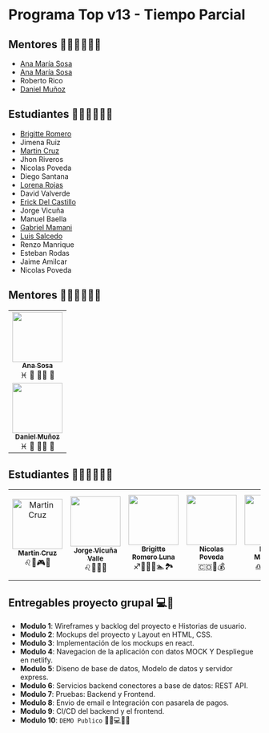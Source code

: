 # Programa Top v13 - Tiempo Parcial

## Mentores 👩🏻‍🏫👨🏼‍🏫

- [Ana María Sosa](profiles/ana-sosa.md)
- [Ana María Sosa](profiles/ana-sosa.md)
- Roberto Rico
- [Daniel Muñoz](profiles/daniel-muñoz.md)


## Estudiantes 👩🏻‍💻🧑🏼‍💻

- [Brigitte Romero](profiles/brigitte-romero.md)
- Jimena Ruiz
- [Martin Cruz](profiles/martin-cruz.md)
- Jhon Riveros
- Nicolas Poveda
- Diego Santana
- [Lorena Rojas](profiles/lorena-rojas.md)
- David Valverde
- [Erick Del Castillo](profiles/erick-del-castillo.md)
- Jorge Vicuña
- Manuel Baella
- [Gabriel Mamani](profiles/gabriel-mamani.md)
- [Luis Salcedo](profiles/luis-salcedo.md)
- Renzo Manrique
- Esteban Rodas
- Jaime Amilcar
- Nicolas Poveda

## Mentores 👩🏻‍🏫👨🏼‍🏫

<table>
  <tr>
    <td align="center">
      <a href="profiles/ana-sosa.md">
        <img src="https://avatars.githubusercontent.com/u/2703269?v=4&s=100" width="100px;" alt=""/>
        <br />
        <sub><b>Ana Sosa</b></sub>
      </a>
      <br />
      <span>♓ 🍔 🏋️‍♀️ 🍿</span>
    </td>
  <tr/>
    <td align="center">
      <a href="profiles/daniel-muñoz.md">
        <img src="https://avatars.githubusercontent.com/u/36749021?v=4" width="100px;" alt=""/>
        <br />
        <sub><b>Daniel Muñoz</b></sub>
      </a>
      <br />
      <span>♓ 🍔 🏋️‍♀️ 🍿</span>
    </td>
  <tr/>
</table>

## Estudiantes 👩🏻‍🏫👨🏼‍🏫

<table>
  <tr>
    <td align="center">
      <a href="profiles/martin-cruz.md">
        <img src="https://avatars.githubusercontent.com/u/4636996?v=4" width="100px;" alt="Martin Cruz"/>
        <br />
        <sub><b>Martin Cruz</b></sub>
      </a>
      <br />
      <span>♌🍐🎮🎸</span>
    </td>
      <td align="center">
      <a href="profiles/jorge-vicuna.md">
        <img src="https://jorge-vicuna.gitlab.io/jorge-vicuna/static/media/avatar.272f0e79.jpg" width="100px;" alt=""/>
        <br />
        <sub><b>Jorge Vicuña Valle</b></sub>
      </a>
      <br />
      <span>♌🍗🎸🏀</span>
    </td>
      <td align="center">
      <a href="profiles/brigitte-romero.md">
        <img src="https://avatars.githubusercontent.com/u/68497100?v=4" width="100px;" alt=""/>
        <br />
        <sub><b>Brigitte Romero Luna</b></sub>
      </a>
      <br />
      <span>♐👩‍🔬🍷🏊🏞</span>
    </td>
    <td align="center">
      <a href="profiles/nicolaspovedas.md">
        <img src="https://avatars.githubusercontent.com/u/22968636?v=4" width="100px;" alt=""/>
        <br />
        <sub><b>Nicolas Poveda</b></sub>
      </a>
      <br />
      <span>🇨🇴🧠💰</span>
    </td>
    <td align="center">
      <a href="profiles/renzo-manrique.md">
        <img src="https://avatars.githubusercontent.com/u/56410444?v=4" width="100px;" alt=""/>
        <br />
        <sub><b>Renzo Manrique</b></sub>
      </a>
      <br />
      <span>♎🍔🎮📽</span>
    </td>
    <td align="center">
      <a href="profiles/luis-salcedo.md">
        <img src="https://avatars.githubusercontent.com/u/8843955?s=200&v=4" width="100px;" alt=""/>
        <br />
        <sub><b>Luis Salcedo</b></sub>
      </a>
      <br />
      <span>♉ 🍝 🎬 🕺</span>
    </td>
    <td align="center">
      <a href="profiles/lorena-rojas.md">
        <img src="https://media-exp1.licdn.com/dms/image/C4E03AQHLyhB2DNtaUg/profile-displayphoto-shrink_200_200/0/1611329370518?e=1642032000&v=beta&t=4edA73NcQDPGWxNOl8U85uDcGUZznBPzUa9pXbY7gkU" width="100px;" alt=""/>
        <br />
        <sub><b>Lorena Rojas</b></sub>
      </a>
      <br />
      <span>♓ 🍔 🏋️‍♀️ 🍿</span>
    </td>
    <td align="center">
      <a href="profiles/erick-del-castillo.md">
        <img src="https://avatars.githubusercontent.com/u/13375563?s=400&u=b13eeeed9dd235b8423c0e0f0766d5e33e8da9e9&v=4" width="100px;" alt=""/>
        <br />
        <sub><b>Erick Franco Del Castillo Deza</b></sub>
      </a>
      <br />
      <span>♐🍕🎮📚</span>
    </td>
    <td align="center">
      <a href="">
        <img src="https://www.pngitem.com/pimgs/m/421-4212617_person-placeholder-image-transparent-hd-png-download.png" width="100px;" alt=""/>
        <br />
        <sub><b>John Doe</b></sub>
      </a>
      <br />
      <span>💻 💻 💻</span>
    </td>
    <td align="center">
      <a href="">
        <img src="https://www.pngitem.com/pimgs/m/421-4212617_person-placeholder-image-transparent-hd-png-download.png" width="100px;" alt=""/>
        <br />
        <sub><b>Jane Doe</b></sub>
      </a>
      <br />
      <span>💻 💻 💻</span>
    </td>
    <td align="center">
      <a href="profiles/gabriel-mamani.md">
        <img src="https://avatars.githubusercontent.com/u/85516522?v=4" width="100px;" alt=""/>
        <br />
        <sub><b>Gabriel Mamani</b></sub>
      </a>
      <br />
      <span>♉⚽🍗♟</span>
    </td>
    <td>
      <a href="profiles/david-valverde.md">
        <img src="https://avatars.githubusercontent.com/u/93108717?s=100" width="100px;" alt=""/>
        <br />
        <sub><b>David Valverde</b></sub>
      </a>
      <br />
      <span>♑🍔🎮📚</span>
    </td>
    <td align="center">
      <a href="profiles/amilcar-catari.md">
        <img src="https://media-exp1.licdn.com/dms/image/D5635AQH9q1MQhbBBqg/profile-framedphoto-shrink_800_800/0/1631841591806?e=1636952400&v=beta&t=BAyYHFXlLj68jPIWIxatiT4IoodozKAKJqdqT7VnSk8" width="100px;" alt=""/>
        <br />
        <sub><b>Amilcar Catari</b></sub>
      </a>
      <br />
      <span>💻🍔🎮🏋️‍♀️🏀</span>
    </td>
  <tr/>
</table>

## Entregables proyecto grupal 💻🤝

- **Modulo 1**: Wireframes y backlog del proyecto e Historias de usuario.
- **Modulo 2**: Mockups del proyecto y Layout en HTML, CSS.
- **Modulo 3**: Implementación de los mockups en react.
- **Modulo 4**: Navegacion de la aplicación con datos MOCK Y Despliegue en netlify.
- **Modulo 5**: Diseno de base de datos, Modelo de datos y servidor express.
- **Modulo 6**: Servicios backend conectores a base de datos: REST API.
- **Modulo 7**: Pruebas: Backend y Frontend.
- **Modulo 8**: Envio de email e Integración con pasarela de pagos.
- **Modulo 9**: CI/CD del backend y el frontend.
- **Modulo 10**: `DEMO Publico` 🎊🎉💻🎊🎉
